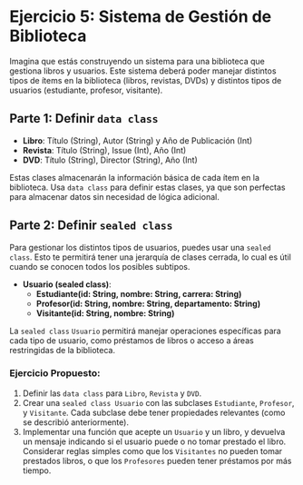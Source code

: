 # Ejercicio 5: Sistema de Gestión de Biblioteca

Imagina que estás construyendo un sistema para una biblioteca que gestiona libros y usuarios. Este sistema deberá poder manejar distintos tipos de ítems en la biblioteca (libros, revistas, DVDs) y distintos tipos de usuarios (estudiante, profesor, visitante).

## Parte 1: Definir `data class`
- **Libro**: Título (String), Autor (String) y Año de Publicación (Int)
- **Revista**: Título (String), Issue (Int), Año (Int)
- **DVD**: Título (String), Director (String), Año (Int)

Estas clases almacenarán la información básica de cada ítem en la biblioteca. Usa `data class` para definir estas clases, ya que son perfectas para almacenar datos sin necesidad de lógica adicional.

## Parte 2: Definir `sealed class`

Para gestionar los distintos tipos de usuarios, puedes usar una `sealed class`. Esto te permitirá tener una jerarquía de clases cerrada, lo cual es útil cuando se conocen todos los posibles subtipos.

- **Usuario (sealed class)**:
    - **Estudiante(id: String, nombre: String, carrera: String)**
    - **Profesor(id: String, nombre: String, departamento: String)**
    - **Visitante(id: String, nombre: String)**

La `sealed class` `Usuario` permitirá manejar operaciones específicas para cada tipo de usuario, como préstamos de libros o acceso a áreas restringidas de la biblioteca.

### Ejercicio Propuesto:
1. Definir las `data class` para `Libro`, `Revista` y `DVD`.
2. Crear una `sealed class Usuario` con las subclases `Estudiante`, `Profesor`, y `Visitante`. Cada subclase debe tener propiedades relevantes (como se describió anteriormente).
3. Implementar una función que acepte un `Usuario` y un libro, y devuelva un mensaje indicando si el usuario puede o no tomar prestado el libro. Considerar reglas simples como que los `Visitantes` no pueden tomar prestados libros, o que los `Profesores` pueden tener préstamos por más tiempo.
